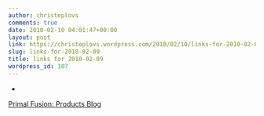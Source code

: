 ```yaml
---
author: christeplovs
comments: true
date: 2010-02-10 04:01:47+00:00
layout: post
link: https://christeplovs.wordpress.com/2010/02/10/links-for-2010-02-09/
slug: links-for-2010-02-09
title: links for 2010-02-09
wordpress_id: 107
---
```


  * 
                

[Primal Fusion: Products Blog](http://corp.primalfusion.com/blogs/products/)


                
                
            
